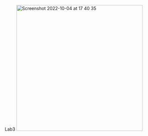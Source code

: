 ﻿Lab3
<img width="401" alt="Screenshot 2022-10-04 at 17 40 35" src="https://user-images.githubusercontent.com/61326560/193855866-e3261aea-4de3-4345-9ea6-94b056c88bf7.png">
